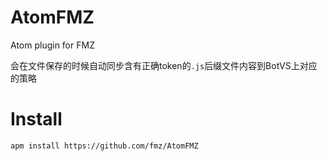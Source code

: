 # AtomFMZ
Atom plugin for FMZ

会在文件保存的时候自动同步含有正确token的`.js`后缀文件内容到BotVS上对应的策略

# Install

```
apm install https://github.com/fmz/AtomFMZ
```
